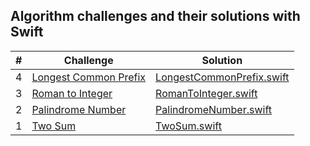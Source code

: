 ## Algorithm challenges and their solutions with Swift

|  #  | Challenge                                                                                                                           | Solution                                                                                      |
| :-: | ----------------------------------------------------------------------------------------------------------------------------------- | ----------------------------------------------------------------------------------------------|
|  4  | [Longest Common Prefix](https://leetcode.com/problems/longest-common-prefix/)                                                       | [LongestCommonPrefix.swift](./solutions/LongestCommonPrefix.playground/Contents.swift)        |
|  3  | [Roman to Integer](https://leetcode.com/problems/roman-to-integer/)                                                                 | [RomanToInteger.swift](./solutions/RomanToInteger.playground/Contents.swift)                  |
|  2  | [Palindrome Number](https://leetcode.com/problems/palindrome-number/)                                                               | [PalindromeNumber.swift](./solutions/PalindromeNumber.playground/Contents.swift)              |    
|  1  | [Two Sum](https://leetcode.com/problems/two-sum/)                                                                                   | [TwoSum.swift](./solutions/TwoSum.playground/Contents.swift)                                  |



